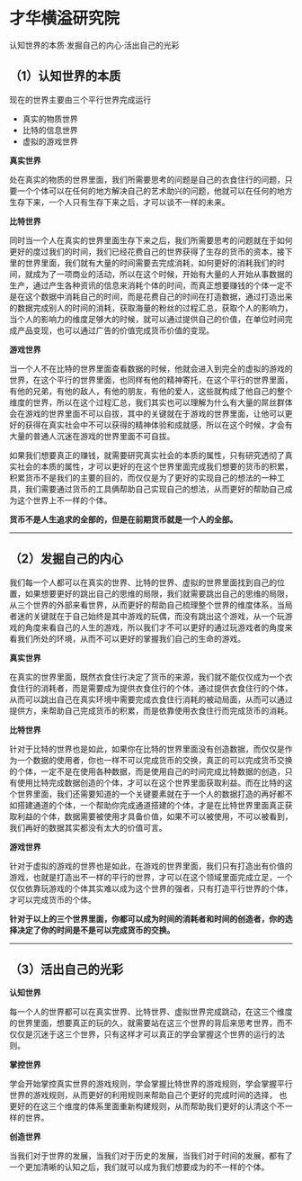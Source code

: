 # 才华横溢研究院

认知世界的本质·发掘自己的内心·活出自己的光彩

## （1）认知世界的本质
现在的世界主要由三个平行世界完成运行
- 真实的物质世界
- 比特的信息世界
- 虚拟的游戏世界

**真实世界**

处在真实的物质的世界里面，我们所需要思考的问题是自己的衣食住行的问题，只要一个个体可以在任何的地方解决自己的艺术助兴的问题，他就可以在任何的地方生存下来，一个人只有生存下来之后，才可以谈不一样的未来。

**比特世界**

同时当一个人在真实的世界里面生存下来之后，我们所需要思考的问题就在于如何更好的度过我们的时间，我们已经花费自己的世界获得了生存的货币的资本，接下里的世界里面，我们就有大量的时间需要去完成消耗，如何更好的消耗我们的时间，就成为了一项商业的活动，所以在这个时候，开始有大量的人开始从事数据的生产，通过产生各种资讯的信息来消耗个体的时间，而真正想要赚钱的个体一定不是在这个数据中消耗自己的时间，而是花费自己的时间在打造数据，通过打造出来的数据完成别人的时间的消耗，获取海量的粉丝的过程汇总，获取个人的影响力，当个人的影响力的维度足够大的时候，就可以通过提供自己的价值，在单位时间完成产品变现，也可以通过广告的价值完成货币价值的变现。

**游戏世界**

当一个人不在比特的世界里面查看数据的时候，他就会进入到完全的虚拟的游戏的世界，在这个平行的世界里面，也同样有他的精神寄托，在这个平行的世界里面，有他的兄弟，有他的敌人，有他的朋友，有他的爱人，这些就构成了他自己的整个维度的世界，所以在这个过程汇总，我们其实也可以理解为什么有大量的屌丝群体会在游戏的世界里面不可以自拔，其中的关键就在于游戏的世界里面，让他可以更好的获得在真实社会中不可以获得的精神体验和成就感，所以在这个时候，才会有大量的普通人沉迷在游戏的世界里面不可自拔。

如果我们想要真正的赚钱，就需要研究真实社会的本质的属性，只有研究透彻了真实社会的本质的属性，才可以更好的在这个世界里面完成我们想要的货币的积累，积累货币不是我们的主要的目的，而仅仅是为了更好的实现自己的想法的一种工具，我们需要通过货币的工具俩帮助自己实现自己的想法，从而更好的帮助自己成为这个世界上不一样的个体。

**货币不是人生追求的全部的，但是在前期货币就是一个人的全部。**

---

## （2）发掘自己的内心


我们每一个人都可以在真实的世界、比特的世界、虚拟的世界里面找到自己的位置，如果想要更好的跳出自己的思维的局限，我们就需要跳出自己的思维的局限，从三个世界的外部来看世界，从而更好的帮助自己梳理整个世界的维度体系，当局者迷的关键就在于自己始终是其中游戏的玩偶，而没有跳出这个游戏，从一个玩游戏的角度来看自己的人生的游戏，所以我们才不可以更好的通过玩游戏者的角度来看我们所处的环境，从而不可以更好的掌握我们自己的生命的游戏。

**真实世界**

在真实的世界里面，既然衣食住行决定了货币的来源，我们就不能仅仅成为一个衣食住行的消耗者，而是需要成为提供衣食住行的个体，通过提供衣食住行的个体，从而可以跳出自己在真实环境中需要完成衣食住行消耗的被动局面，从而可以通过提供方，来帮助自己完成货币的积累，而是依靠使用衣食住行而完成货币的消耗。

**比特世界**

针对于比特的世界也是如此，如果你在比特的世界里面没有创造数据，而仅仅是作为一个数据的使用者，你也一样不可以完成货币的交换，真正的可以完成货币交换的个体，一定不是在使用各种数据，而是使用自己的时间完成比特数据的创造，只有使用比特完成数据创造的个体，才可以在这个世界里面获取利益。而在比特的这个世界里面，我们还需要知道的一个关键要素就在于一个人的数据打造的再好都不如搭建通道的个体，一个帮助你完成通道搭建的个体，才是在比特世界里面真正获取利益的个体，数据需要被使用才具备价值，如果不可以被使用，不可以被看到，我们再好的数据其实都没有太大的价值可言。

**游戏世界**

针对于虚拟的游戏的世界也是如此，在游戏的世界里面，我们只有打造出有价值的游戏，也就是打造出不一样的平行的世界，才可以在这个领域里面完成立足，一个仅仅依靠玩游戏的个体其实难以成为这个世界的强者，只有打造平行世界的个体，才可以完成货币的个体。

**针对于以上的三个世界里面，你都可以成为时间的消耗者和时间的创造者，你的选择决定了你的时间是不是可以完成货币的交换。**

---

## （3）活出自己的光彩

**认知世界**

每一个人的世界都可以在真实世界、比特世界、虚拟世界完成跳动，在这三个维度的世界里面，想要真正的玩的久，就需要站在这三个世界的背后来思考世界，而不仅仅是沉迷于这三个世界，只有这样才可以真正的学会掌握这个世界的运行的法则。

**掌控世界**

学会开始掌控真实世界的游戏规则，学会掌握比特世界的游戏规则，学会掌握平行世界的游戏规则，从而更好的利用规则来帮助自己个更好的完成时间的选择， 也更好的在这三个维度的体系里面重新构建规则，从而帮助我们更好的认清这个不一样的世界。

**创造世界**

当我们对于世界的发展，当我们对于历史的发展，当我们对于时间的发展，都有了一个更加清晰的认知之后，我们就可以成为我们想要成为的不一样的个体。
